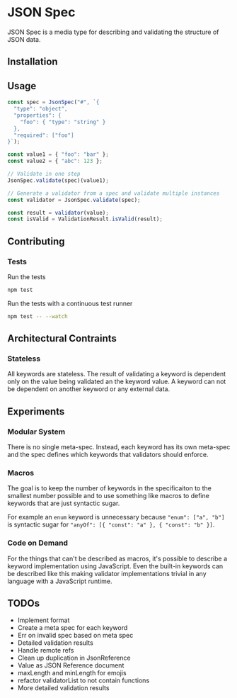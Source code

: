 JSON Spec
=========

JSON Spec is a media type for describing and validating the structure of JSON data.

Installation
------------

Usage
-----

```javascript
const spec = JsonSpec("#", `{
  "type": "object",
  "properties": {
    "foo": { "type": "string" }
  },
  "required": ["foo"]
}`);

const value1 = { "foo": "bar" };
const value2 = { "abc": 123 };

// Validate in one step
JsonSpec.validate(spec)(value1);

// Generate a validator from a spec and validate multiple instances
const validator = JsonSpec.validate(spec);

const result = validator(value);
const isValid = ValidationResult.isValid(result);
```

Contributing
------------

### Tests

Run the tests

```bash
npm test
```

Run the tests with a continuous test runner
```bash
npm test -- --watch
```

Architectural Contraints
------------------------

### Stateless

All keywords are stateless. The result of validating a keyword is dependent
only on the value being validated an the keyword value. A keyword can not be
dependent on another keyword or any external data.

Experiments
-----------

### Modular System

There is no single meta-spec. Instead, each keyword has its own meta-spec and
the spec defines which keywords that validators should enforce.

### Macros

The goal is to keep the number of keywords in the specificaiton to the smallest
number possible and to use something like macros to define keywords that are
just syntactic sugar.

For example an `enum` keyword is unnecessary because `"enum": ["a", "b"]` is
syntactic sugar for `"anyOf": [{ "const": "a" }, { "const": "b" }]`.

### Code on Demand

For the things that can't be described as macros, it's possible to describe a
keyword implementation using JavaScript. Even the built-in keywords can be
described like this making validator implementations trivial in any language
with a JavaScript runtime.

TODOs
-----

* Implement format
* Create a meta spec for each keyword
* Err on invalid spec based on meta spec
* Detailed validation results
* Handle remote refs
* Clean up duplication in JsonReference
* Value as JSON Reference document
* maxLength and minLength for emojis
* refactor validatorList to not contain functions
* More detailed validation results
